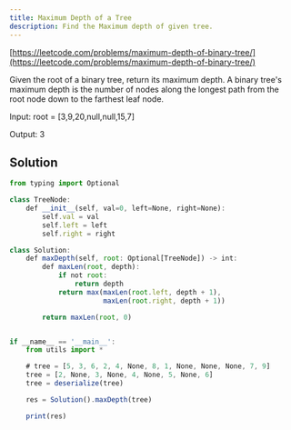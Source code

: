 ```yaml
---
title: Maximum Depth of a Tree
description: Find the Maximum depth of given tree.
---
```

[https://leetcode.com/problems/maximum-depth-of-binary-tree/](https://leetcode.com/problems/maximum-depth-of-binary-tree/)

Given the root of a binary tree, return its maximum depth.
A binary tree's maximum depth is the number of nodes along the longest path from the root node down to the farthest leaf node.

Input: root = [3,9,20,null,null,15,7]

Output: 3

## Solution
```js
from typing import Optional

class TreeNode:
    def __init__(self, val=0, left=None, right=None):
        self.val = val
        self.left = left
        self.right = right

class Solution:
    def maxDepth(self, root: Optional[TreeNode]) -> int:
        def maxLen(root, depth):
            if not root:
                return depth
            return max(maxLen(root.left, depth + 1),
                       maxLen(root.right, depth + 1))

        return maxLen(root, 0)


if __name__ == '__main__':
    from utils import *

    # tree = [5, 3, 6, 2, 4, None, 8, 1, None, None, None, 7, 9]
    tree = [2, None, 3, None, 4, None, 5, None, 6]
    tree = deserialize(tree)

    res = Solution().maxDepth(tree)

    print(res)
```